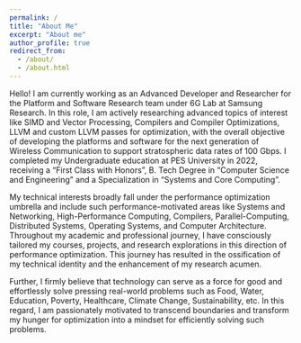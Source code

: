 ```yaml
---
permalink: /
title: "About Me"
excerpt: "About me"
author_profile: true
redirect_from: 
  - /about/
  - /about.html
---
```


Hello! I am currently working as an Advanced Developer and Researcher for the Platform and Software Research team under 6G Lab at Samsung Research. In this role, I am actively researching advanced topics of interest like SIMD and Vector Processing, Compilers and Compiler Optimizations, LLVM and custom LLVM passes for optimization, with the overall objective of developing the platforms and software for the next generation of Wireless Communication to support stratospheric data rates of 100 Gbps. I completed my Undergraduate education at PES University in 2022, receiving a “First Class with Honors”, B. Tech Degree in “Computer Science and Engineering” and a Specialization in “Systems and Core Computing”.

My technical interests broadly fall under the performance optimization umbrella and include such performance-motivated areas like Systems and Networking, High-Performance Computing, Compilers, Parallel-Computing, Distributed Systems, Operating Systems, and Computer Architecture. Throughout my academic and professional journey, I have consciously tailored my courses, projects, and research explorations in this direction of performance optimization. This journey has resulted in the ossification of my technical identity and the enhancement of my research acumen.

Further, I firmly believe that technology can serve as a force for good and effortlessly solve pressing real-world problems such as Food, Water, Education, Poverty, Healthcare, Climate Change, Sustainability, etc. In this regard, I am passionately motivated to transcend boundaries and transform my hunger for optimization into a mindset for efficiently solving such problems. 